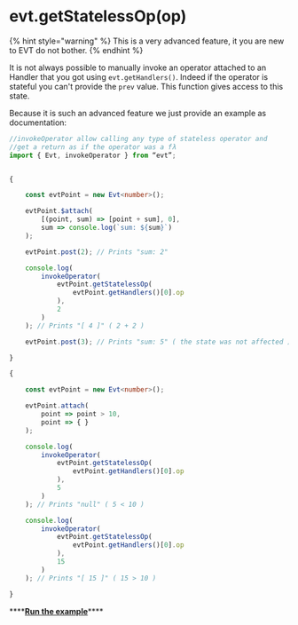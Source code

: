 # evt.getStatelessOp\(op\)

{% hint style="warning" %}
This is a very advanced feature, it you are new to EVT do not bother.
{% endhint %}

It is not always possible to manually invoke an operator attached to an Handler that you got using `evt.getHandlers()`. Indeed if the operator is stateful you can't provide the `prev` value. This function gives access to this state.

Because it is such an advanced feature we just provide an example as documentation:

```typescript
//invokeOperator allow calling any type of stateless operator and 
//get a return as if the operator was a fλ
import { Evt, invokeOperator } from “evt”;


{

    const evtPoint = new Evt<number>();

    evtPoint.$attach(
        [(point, sum) => [point + sum], 0],
        sum => console.log(`sum: ${sum}`)
    );

    evtPoint.post(2); // Prints "sum: 2"

    console.log(
        invokeOperator(
            evtPoint.getStatelessOp(
                evtPoint.getHandlers()[0].op
            ),
            2
        )
    ); // Prints "[ 4 ]" ( 2 + 2 )

    evtPoint.post(3); // Prints "sum: 5" ( the state was not affected )

}

{

    const evtPoint = new Evt<number>();

    evtPoint.attach(
        point => point > 10,
        point => { } 
    );

    console.log(
        invokeOperator(
            evtPoint.getStatelessOp(
                evtPoint.getHandlers()[0].op
            ),
            5
        )
    ); // Prints "null" ( 5 < 10 )

    console.log(
        invokeOperator(
            evtPoint.getStatelessOp(
                evtPoint.getHandlers()[0].op
            ),
            15
        )
    ); // Prints "[ 15 ]" ( 15 > 10 )

}
```

\*\*\*\*[**Run the example**](https://stackblitz.com/edit/evt-yljxhq?embed=1&file=index.ts&hideExplorer=1)\*\*\*\*

